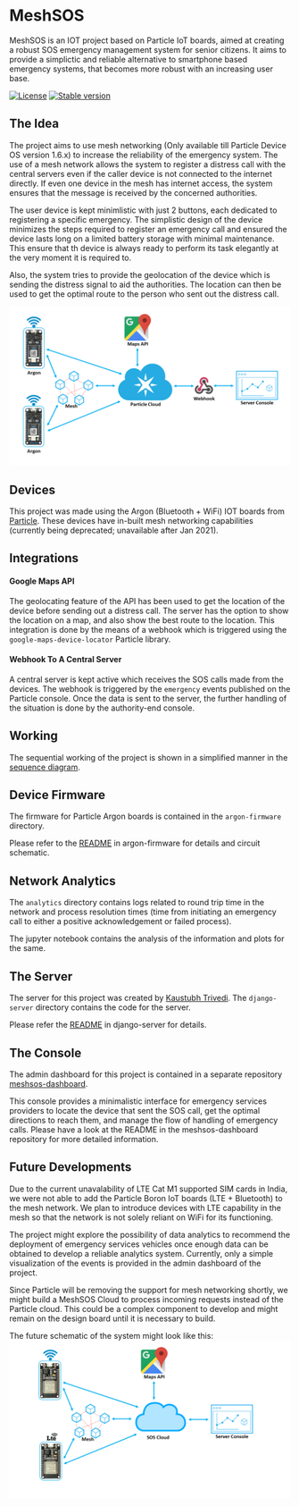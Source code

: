 # MeshSOS

MeshSOS is an IOT project based on Particle IoT boards, aimed at creating a robust SOS emergency management system for senior citizens. It aims to provide a simplictic and reliable alternative to smartphone based emergency systems, that becomes more robust with an increasing user base.

[![License](https://img.shields.io/github/license/bhavyejain/MeshSOS?style=plastic)](https://opensource.org/licenses/MIT) [![Stable version](https://img.shields.io/badge/Stable_version-v3.0.2-brightgreen.svg?style=plastic)](http://shields.io)

## The Idea
The project aims to use mesh networking (Only available till Particle Device OS version 1.6.x) to increase the reliability of the emergency system.
The use of a mesh network allows the system to register a distress call with the central servers even if the caller device is not connected to the internet directly.
If even one device in the mesh has internet access, the system ensures that the message is received by the concerned authorities.

The user device is kept minimlistic with just 2 buttons, each dedicated to registering a specific emergency. The simplistic design of the device minimizes the steps required to register an emergency call and ensured the device lasts long on a limited battery storage with minimal maintenance. This ensure that th device is always ready to perform its task elegantly at the very moment it is required to.

Also, the system tries to provide the geolocation of the device which is sending the distress signal to aid the authorities. The location can then be used to get the optimal route to the person who sent out the distress call.

<img src="images/schematic.png">

## Devices
This project was made using the Argon (Bluetooth + WiFi) IOT boards from [Particle](https://www.particle.io/).
These devices have in-built mesh networking capabilities (currently being deprecated; unavailable after Jan 2021).

## Integrations

#### Google Maps API
The geolocating feature of the API has been used to get the location of the device before sending out a distress call. The server has the option to show the location on a map, and also show the best route to the location. This integration is done by the means of a webhook which is triggered using the ```google-maps-device-locator``` Particle library.
#### Webhook To A Central Server
A central server is kept active which receives the SOS calls made from the devices. The webhook is triggered by the ```emergency``` events published on the Particle console. Once the data is sent to the server, the further handling of the situation is done by the authority-end console.

## Working
The sequential working of the project is shown in a simplified manner in the [sequence diagram](images/sequence-diagram.png).

## Device Firmware
The firmware for Particle Argon boards is contained in the `argon-firmware` directory. 

Please refer to the [README](argon-firmware/README.md) in argon-firmware for details and circuit schematic.

## Network Analytics
The `analytics` directory contains logs related to round trip time in the network and process resolution times
(time from initiating an emergency call to either a positive acknowledgement or failed process).

The jupyter notebook contains the analysis of the information and plots for the same.

## The Server
The server for this project was created by [Kaustubh Trivedi](https://github.com/codekaust).
The `django-server` directory contains the code for the server.

Please refer the [README](django-server/README.md) in django-server for details.

## The Console
The admin dashboard for this project is contained in a separate repository [meshsos-dashboard](https://github.com/bhavyejain/meshsos-dashboard).

This console provides a minimalistic interface for emergency services providers to locate the device that sent the SOS call, get the optimal directions to reach them, and manage the flow of handling of emergency calls. Please have a look at the README in the meshsos-dashboard repository for more detailed information.

## Future Developments
Due to the current unavalability of LTE Cat M1 supported SIM cards in India, we were not able to add the Particle Boron IoT boards (LTE + Bluetooth) to the mesh network. We plan to introduce devices with LTE capability in the mesh so that the network is not solely reliant on WiFi for its functioning.

The project might explore the possibility of data analytics to recommend the deployment of emergency services vehicles once enough data can be obtained to develop a reliable analytics system. Currently, only a simple visualization of the events is provided in the admin dashboard of the project.

Since Particle will be removing the support for mesh networking shortly, we might build a MeshSOS Cloud to process incoming requests instead of the Particle cloud. This could be a complex component to develop and might remain on the design board until it is necessary to build.

The future schematic of the system might look like this:
<img src="images/schematic_future.png">